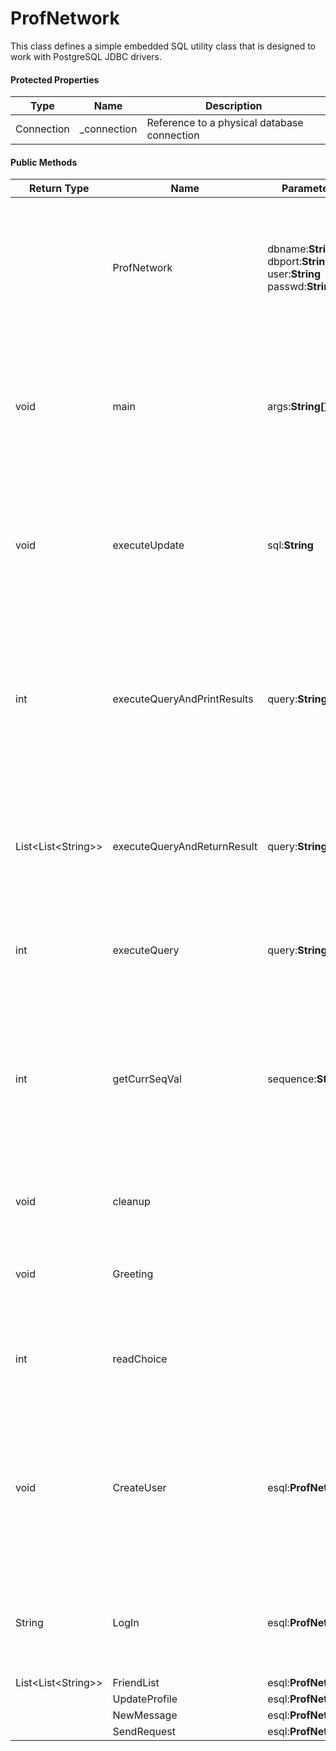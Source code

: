 # ProfNetwork

This class defines a simple embedded SQL utility class that is designed to work with PostgreSQL JDBC drivers.

#### Protected Properties

| Type       | Name        | Description                                 |
| ---------- | ----------- | ------------------------------------------- |
| Connection | _connection | Reference to a physical database connection |



#### Public Methods

| Return Type          | Name                        | Parameters                                                   | Description                                                  |
| -------------------- | --------------------------- | ------------------------------------------------------------ | ------------------------------------------------------------ |
|                      | ProfNetwork                 | dbname:**String**<br />dbport:**String**<br />user:**String**<br />passwd:**String** | Constructor for the ProfNetwork class. Takes in database credentials as arguments. By default, it connects to Postgres via *localhost*. |
| void                 | main                        | args:**String[]**                                            | This is the main execution method which takes the following command line arguments: `<dbname> <port> <user>`. |
| void                 | executeUpdate               | sql:**String**                                               | Method to execute a SQL statement. Update SQL instructions includes `CREATE`, `UPDATE`, `INSERT`, `DELETE`,  and`DROP`. |
| int                  | executeQueryAndPrintResults | query:**String**                                             | Method to execute an input query SQL instruction (i.e. `SELECT`). This method issues the query to the DBMS and ouputs the results to standard out. |
| List\<List\<String>> | executeQueryAndReturnResult | query:**String**                                             | Same as above, but this method returns the results as a list of records. Each record in turn is a list of attribute values. |
| int                  | executeQuery                | query:**String**                                             | Same as above, except this query returns the number of results. |
| int                  | getCurrSeqVal               | sequence:**String**                                          | Method to fetch the last value from a sequence. This method issues the query to the DBMS and returns the current value of sequence used for autogenerated keys. |
| void                 | cleanup                     |                                                              | Method to close the physical connection if it is open.       |
| void                 | Greeting                    |                                                              | This method simply outputs the header for the command line interface. |
| int                  | readChoice                  |                                                              | Reads the user's choice given from the keyboard. Accepts an integer input from the user. |
| void                 | CreateUser                  | esql:**ProfNetwork**                                         | Creates a nwe user with provided login, password and phoneNum. An empty block and contact lsit would be generated and associated with a user. |
| String               | LogIn                       | esql:**ProfNetwork**                                         | Check login credentials for an existing user. Returns a user login or null if the user does not exists. |
| List\<List\<String>> | FriendList                  | esql:**ProfNetwork**                                         |                                                              |
|                      | UpdateProfile               | esql:**ProfNetwork**                                         |                                                              |
|                      | NewMessage                  | esql:**ProfNetwork**                                         |                                                              |
|                      | SendRequest                 | esql:**ProfNetwork**                                         |                                                              |


